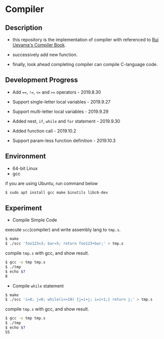# Compiler

## Description

- this repository is the implementation of compiler with referenced to [Rui Ueyama's Compiler Book](https://www.sigbus.info/compilerbook).

- successively add new function.

- finally, look ahead completing compiler can compile C-language code.

## Development Progress

- Add `==`, `!=`, `<=` and `>=` operators - 2019.8.30

- Support single-letter local variables - 2019.9.27

- Support multi-letter local variables - 2019.9.29

- Added nest, `if`, `while` and `for` statement - 2019.9.30

- Added function call - 2019.10.2

- Support param-less function definition - 2019.10.3

## Environment 

- 64-bit Linux
- gcc

if you are using Ubuntu, run command below

```bash
$ sudo apt install gcc make binutils libc6-dev
```

## Experiment

- Compile Simple Code

execute `scc`(compiler) and write assembly lang to `tmp.s`.

```bash
$ make
$ ./scc 'foo123=3; bar=5; return foo123+bar;' > tmp.s
```

compile `tmp.s` with gcc, and show result.

```bash
$ gcc -o tmp tmp.s
$ ./tmp
$ echo $?
8
```

- Compile `while` statement

```bash
$ make
$ ./scc 'i=0; j=0; while(i<=10) {j=i+j; i=i+1;} return j;' > tmp.s
```

compile `tmp.s` with gcc, and show result.

```bash
$ gcc -o tmp tmp.s
$ ./tmp
$ echo $?
55
```
